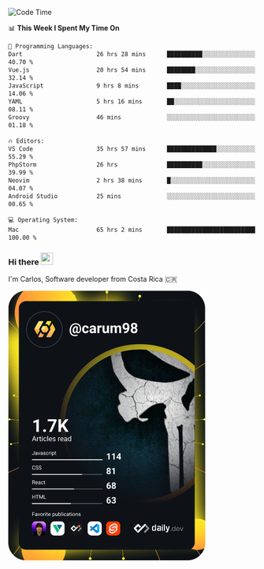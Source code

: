 
<!--START_SECTION:waka-->
![Code Time](http://img.shields.io/badge/Code%20Time-9%2C848%20hrs%2035%20mins-blue)

📊 **This Week I Spent My Time On** 

```text
💬 Programming Languages: 
Dart                     26 hrs 28 mins      ██████████░░░░░░░░░░░░░░░   40.70 % 
Vue.js                   20 hrs 54 mins      ████████░░░░░░░░░░░░░░░░░   32.14 % 
JavaScript               9 hrs 8 mins        ████░░░░░░░░░░░░░░░░░░░░░   14.06 % 
YAML                     5 hrs 16 mins       ██░░░░░░░░░░░░░░░░░░░░░░░   08.11 % 
Groovy                   46 mins             ░░░░░░░░░░░░░░░░░░░░░░░░░   01.18 % 

🔥 Editors: 
VS Code                  35 hrs 57 mins      ██████████████░░░░░░░░░░░   55.29 % 
PhpStorm                 26 hrs              ██████████░░░░░░░░░░░░░░░   39.99 % 
Neovim                   2 hrs 38 mins       █░░░░░░░░░░░░░░░░░░░░░░░░   04.07 % 
Android Studio           25 mins             ░░░░░░░░░░░░░░░░░░░░░░░░░   00.65 % 

💻 Operating System: 
Mac                      65 hrs 2 mins       █████████████████████████   100.00 % 
```


<!--END_SECTION:waka-->

### Hi there <img src="https://media.giphy.com/media/hvRJCLFzcasrR4ia7z/giphy.gif" width="25px" height="25px">

I'm Carlos, Software developer from Costa Rica 🇨🇷

<a href="https://app.daily.dev/carum98"><img src="https://github.com/carum98/carum98/blob/main/devcard.svg" width="400" alt="Carlos Umaña Acevedo's Dev Card"/></a>
